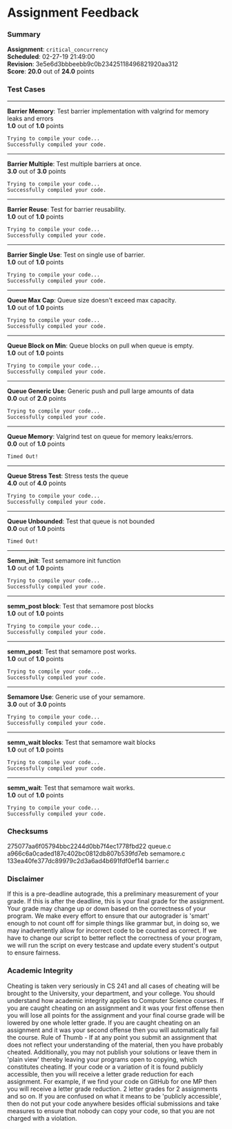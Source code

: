 # Assignment Feedback

### Summary

**Assignment**: `critical_concurrency`  
**Scheduled**: 02-27-19 21:49:00  
**Revision**: 3e5e6d3bbbeebb9c0b23425118496821920aa312  
**Score**: **20.0** out of **24.0** points

### Test Cases
---

**Barrier Memory**: Test barrier implementation with valgrind for memory leaks and errors  
**1.0** out of **1.0** points
```
Trying to compile your code...
Successfully compiled your code.
```
---

**Barrier Multiple**: Test multiple barriers at once.  
**3.0** out of **3.0** points
```
Trying to compile your code...
Successfully compiled your code.
```
---

**Barrier Reuse**: Test for barrier reusability.  
**1.0** out of **1.0** points
```
Trying to compile your code...
Successfully compiled your code.
```
---

**Barrier Single Use**: Test on single use of barrier.  
**1.0** out of **1.0** points
```
Trying to compile your code...
Successfully compiled your code.
```
---

**Queue Max Cap**: Queue size doesn't exceed max capacity.  
**1.0** out of **1.0** points
```
Trying to compile your code...
Successfully compiled your code.
```
---

**Queue Block on Min**: Queue blocks on pull when queue is empty.  
**1.0** out of **1.0** points
```
Trying to compile your code...
Successfully compiled your code.
```
---

**Queue Generic Use**: Generic push and pull large amounts of data  
**0.0** out of **2.0** points
```
Trying to compile your code...
Successfully compiled your code.
```
---

**Queue Memory**: Valgrind test on queue for memory leaks/errors.  
**0.0** out of **1.0** points
```
Timed Out!
```
---

**Queue Stress Test**: Stress tests the queue  
**4.0** out of **4.0** points
```
Trying to compile your code...
Successfully compiled your code.
```
---

**Queue Unbounded**: Test that queue is not bounded  
**0.0** out of **1.0** points
```
Timed Out!
```
---

**Semm_init**: Test semamore init function  
**1.0** out of **1.0** points
```
Trying to compile your code...
Successfully compiled your code.
```
---

**semm_post block**: Test that semamore post blocks  
**1.0** out of **1.0** points
```
Trying to compile your code...
Successfully compiled your code.
```
---

**semm_post**: Test that semamore post works.  
**1.0** out of **1.0** points
```
Trying to compile your code...
Successfully compiled your code.
```
---

**Semamore Use**: Generic use of your semamore.  
**3.0** out of **3.0** points
```
Trying to compile your code...
Successfully compiled your code.
```
---

**semm_wait blocks**: Test that semamore wait blocks  
**1.0** out of **1.0** points
```
Trying to compile your code...
Successfully compiled your code.
```
---

**semm_wait**: Test that semamore wait works.  
**1.0** out of **1.0** points
```
Trying to compile your code...
Successfully compiled your code.
```
### Checksums

275077aa6f05794bbc2244d0bb7f4ec1778fbd22 queue.c  
a966c6a0caded187c402bc0812db807b539fd7eb semamore.c  
133ea40fe377dc89979c2d3a6ad4b691fdf0ef14 barrier.c


### Disclaimer
If this is a pre-deadline autograde, this a preliminary measurement of your grade.
If this is after the deadline, this is your final grade for the assignment.
Your grade may change up or down based on the correctness of your program.
We make every effort to ensure that our autograder is 'smart' enough to not count off
for simple things like grammar but, in doing so, we may inadvertently allow for
incorrect code to be counted as correct.
If we have to change our script to better reflect the correctness of your program,
we will run the script on every testcase and update every student's output to ensure fairness.



### Academic Integrity
Cheating is taken very seriously in CS 241 and all cases of cheating will be brought to the University, your department, and your college.
You should understand how academic integrity applies to Computer Science courses.
If you are caught cheating on an assignment and it was your first offense then you will lose all points for the assignment and your final course
grade will be lowered by one whole letter grade. If you are caught cheating on an assignment and it was your second offense then you will automatically fail the course.
Rule of Thumb - If at any point you submit an assignment that does not reflect your understanding of the material, then you have probably cheated.
Additionally, you may not publish your solutions or leave them in 'plain view' thereby leaving your programs open to copying, which constitutes cheating.
If your code or a variation of it is found publicly accessible, then you will receive a letter grade reduction for each assignment.
For example, if we find your code on GitHub for one MP then you will receive a letter grade reduction. 2 letter grades for 2 assignments and so on.
If you are confused on what it means to be 'publicly accessible', then do not put your code anywhere besides official submissions and take measures
to ensure that nobody can copy your code, so that you are not charged with a violation.


